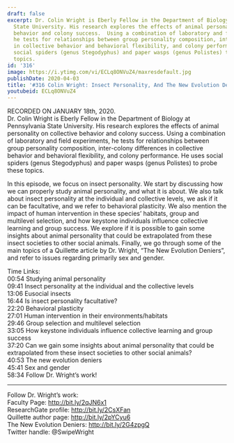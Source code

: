 ```yaml
---
draft: false
excerpt: Dr. Colin Wright is Eberly Fellow in the Department of Biology at Pennsylvania
  State University. His research explores the effects of animal personality on collective
  behavior and colony success.  Using a combination of laboratory and field experiments,
  he tests for relationships between group personality composition, inter-colony differences
  in collective behavior and behavioral flexibility, and colony performance. He uses
  social spiders (genus Stegodyphus) and paper wasps (genus Polistes) to probe these
  topics.
id: '316'
image: https://i.ytimg.com/vi/ECLq8ONVuZ4/maxresdefault.jpg
publishDate: 2020-04-03
title: '#316 Colin Wright: Insect Personality, And The New Evolution Deniers'
youtubeid: ECLq8ONVuZ4
---
```

<div class="timelinks">

RECORDED ON JANUARY 18th, 2020.  
Dr. Colin Wright is Eberly Fellow in the Department of Biology at Pennsylvania State University. His research explores the effects of animal personality on collective behavior and colony success.  Using a combination of laboratory and field experiments, he tests for relationships between group personality composition, inter-colony differences in collective behavior and behavioral flexibility, and colony performance. He uses social spiders (genus Stegodyphus) and paper wasps (genus Polistes) to probe these topics.

In this episode, we focus on insect personality. We start by discussing how we can properly study animal personality, and what it is about. We also talk about insect personality at the individual and collective levels, we ask if it can be facultative, and we refer to behavioral plasticity. We also mention the impact of human intervention in these species’ habitats, group and multilevel selection, and how keystone individuals influence collective learning and group success. We explore if it is possible to gain some insights about animal personality that could be extrapolated from these insect societies to other social animals. Finally, we go through some of the main topics of a Quillette article by Dr. Wright, “The New Evolution Deniers”, and refer to issues regarding primarily sex and gender.

Time Links:  
<time>00:54</time> Studying animal personality  
<time>09:41</time> Insect personality at the individual and the collective levels  
<time>13:06</time> Eusocial insects  
<time>16:44</time> Is insect personality facultative?  
<time>22:20</time> Behavioral plasticity  
<time>27:01</time> Human intervention in their environments/habitats  
<time>29:46</time> Group selection and multilevel selection  
<time>33:05</time> How keystone individuals influence collective learning and group success  
<time>37:20</time> Can we gain some insights about animal personality that could be extrapolated from these insect societies to other social animals?  
<time>40:53</time> The new evolution deniers  
<time>45:41</time> Sex and gender  
<time>58:34</time> Follow Dr. Wright’s work!

---

Follow Dr. Wright’s work:  
Faculty Page: http://bit.ly/2qJN6x1  
ResearchGate profile: http://bit.ly/2CsXFan  
Quillette author page: http://bit.ly/2pYCyu6  
The New Evolution Deniers: http://bit.ly/2G4zpgQ  
Twitter handle: @SwipeWright
</div>

